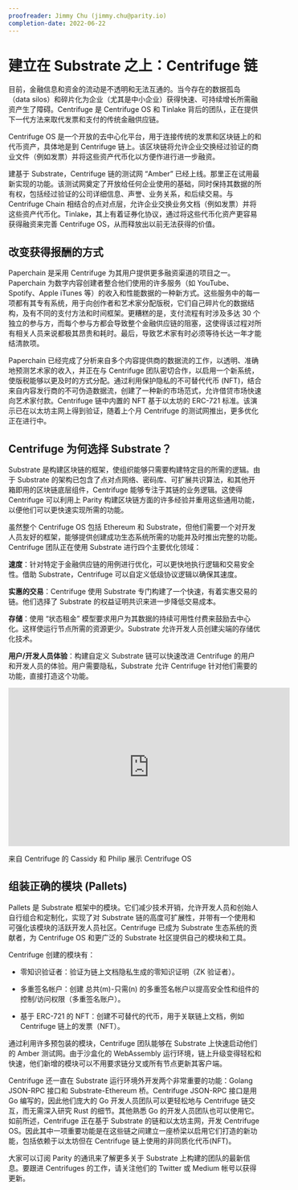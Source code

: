 ```yaml
---
proofreader: Jimmy Chu (jimmy.chu@parity.io)
completion-date: 2022-06-22
---
```


# 建立在 Substrate 之上：Centrifuge 链

目前，金融信息和资金的流动是不透明和无法互通的。当今存在的数据孤岛（data silos）和碎片化为企业（尤其是中小企业）获得快速、可持续增长所需融资产生了障碍。Centrifuge 是 Centrifuge OS 和 Tinlake 背后的团队，正在提供下一代方法来取代发票和支付的传统金融供应链。

Centrifuge OS 是一个开放的去中心化平台，用于连接传统的发票和区块链上的和代币资产，具体地是到 Centrifuge 链上。该区块链将允许企业交换经过验证的商业文件（例如发票）并将这些资产代币化以方便作进行进一步融资。

建基于 Substrate，Centrifuge 链的测试网 “Amber” 已经上线。那里正在试用最新实现的功能。该测试网奠定了开放给任何企业使用的基础，同时保持其数据的所有权，包括经过验证的公司详细信息、声誉、业务关系，和后续交易。与 Centrifuge Chain 相结合的点对点层，允许企业交换业务文档（例如发票）并将这些资产代币化。Tinlake，其上有着证券化协议，通过将这些代币化资产更容易获得融资来完善 Centrifuge OS，从而释放出以前无法获得的价值。

## 改变获得报酬的方式

Paperchain 是采用 Centrifuge 为其用户提供更多融资渠道的项目之一。Paperchain 为数字内容创建者整合他们使用的许多服务（如 YouTube、Spotify、Apple iTunes 等）的收入和性能数据的一种新方式。这些服务中的每一项都有其专有系统，用于向创作者和艺术家分配版税，它们自己碎片化的数据结构，及有不同的支付方法和时间框架。更糟糕的是，支付流程有时涉及多达 30 个独立的参与方，而每个参与方都会导致整个金融供应链的阻塞，这使得该过程对所有相关人员来说都极其昂贵和耗时。最后，导致艺术家有时必须等待长达一年才能结清款项。

Paperchain 已经完成了分析来自多个内容提供商的数据流的工作，以透明、准确地预测艺术家的收入，并正在与 Centrifuge 团队密切合作，以启用一个新系统，使版税能够以更及时的方式分配。通过利用保护隐私的不可替代代币 (NFT)，结合来自内容发行商的不可伪造数据流，创建了一种新的市场范式，允许借贷市场快速向艺术家付款。Centrifuge 链中内置的 NFT 基于以太坊的 ERC-721 标准。该演示已在以太坊主网上得到验证，随着上个月 Centrifuge 的测试网推出，更多优化正在进行中。

## Centrifuge 为何选择 Substrate？

Substrate 是构建区块链的框架，使组织能够只需要构建特定目的所需的逻辑。由于 Substrate 的架构已包含了点对点网络、密码库、可扩展共识算法，和其他开箱即用的区块链底层组件，Centrifuge 能够专注于其链的业务逻辑。这使得 Centrifuge 可以利用上 Parity 构建区块链方面的许多经验并重用这些通用功能，以便他们可以更快速实现所需的功能。

虽然整个 Centrifuge OS 包括 Ethereum 和 Substrate，但他们需要一个对开发人员友好的框架，能够提供创建成功生态系统所需的功能并及时推出完整的功能。Centrifuge 团队正在使用 Substrate 进行四个主要优化领域：

**速度**：针对特定于金融供应链的用例进行优化，可以更快地执行逻辑和交易安全性。借助 Substrate，Centrifuge 可以自定义低级协议逻辑以确保其速度。

**实惠的交易**：Centrifuge 使用 Substrate 专门构建了一个快速，有着实惠交易的链。他们选择了 Substrate 的权益证明共识来进一步降低交易成本。

**存储**：使用 “状态租金” 模型要求用户为其数据的持续可用性付费来鼓励去中心化。这样使运行节点所需的资源更少。Substrate 允许开发人员创建尖端的存储优化技术。

**用户/开发人员体验**：构建自定义 Substrate 链可以快速改进 Centrifuge 的用户和开发人员的体验。用户需要隐私，Substrate 允许 Centrifuge 针对他们需要的功能，直接打造这个功能。

<iframe width="560" height="315" src="https://www.youtube.com/embed/gFcb7jeEdjg" title="YouTube video player" frameborder="0" allow="accelerometer; autoplay; clipboard-write; encrypted-media; gyroscope; picture-in-picture" allowfullscreen></iframe>

来自 Centrifuge 的 Cassidy 和 Philip 展示 Centrifuge OS

## 组装正确的模块 (Pallets)

Pallets 是 Substrate 框架中的模块。它们减少技术开销，允许开发人员和创始人自行组合和定制化，实现了对 Substrate 链的高度可扩展性，并带有一个使用和可强化该模块的活跃开发人员社区。Centrifuge 已成为 Substrate 生态系统的贡献者，为 Centrifuge OS 和更广泛的 Substrate 社区提供自己的模块和工具。

Centrifuge 创建的模块有：

* 零知识验证者：验证为链上文档隐私生成的零知识证明（ZK 验证者）。

* 多重签名帐户：创建 总共(m)-只需(n) 的多重签名帐户以提高安全性和组件的控制/访问权限（多重签名账户）。

* 基于 ERC-721 的 NFT：创建不可替代的代币，用于关联链上文档，例如 Centrifuge 链上的发票（NFT）。

通过利用许多预包装的模块，Centrifuge 团队能够在 Substrate 上快速启动他们的 Amber 测试网。由于沙盒化的 WebAssembly 运行环境，链上升级变得轻松和快速，他们新增的模块可以不用要求链分叉或所有节点更新其客户端。

Centrifuge 还一直在 Substrate 运行环境外开发两个非常重要的功能：Golang JSON-RPC 接口和 Substrate-Ethereum 桥。Centrifuge JSON-RPC 接口是用 Go 编写的，因此他们庞大的 Go 开发人员团队可以更轻松地与 Centrifuge 链交互，而无需深入研究 Rust 的细节。其他熟悉 Go 的开发人员团队也可以使用它。如前所述，Centrifuge 正在基于 Substrate 的链和以太坊主网，开发 Centrifuge OS。因此其中一项重要功能是在这些链之间建立一座桥梁以启用它们打造的新功能，包括依赖于以太坊但在 Centrifuge 链上使用的非同质化代币(NFT)。

大家可以订阅 Parity 的通讯来了解更多关于 Substrate  上构建的团队的最新信息。要跟进 Centrifuges 的工作，请关注他们的 Twitter 或 Medium 帐号以获得更新。
